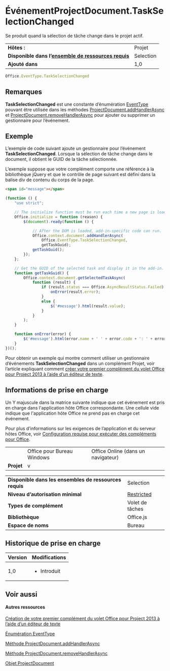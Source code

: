 
# ÉvénementProjectDocument.TaskSelectionChanged
Se produit quand la sélection de tâche change dans le projet actif.

|||
|:-----|:-----|
|**Hôtes :**|Projet|
|**Disponible dans l’[ensemble de ressources requis](../../docs/overview/specify-office-hosts-and-api-requirements.md)**|Selection|
|**Ajouté dans**|1,0|

```js
Office.EventType.TaskSelectionChanged
```


## Remarques

 **TaskSelectionChanged** est une constante d’énumération [EventType](../../reference/shared/eventtype-enumeration.md) pouvant être utilisée dans les méthodes [ProjectDocument.addHandlerAsync](../../reference/shared/projectdocument.addhandlerasync.md) et [ProjectDocument.removeHandlerAsync](../../reference/shared/projectdocument.removehandlerasync.md) pour ajouter ou supprimer un gestionnaire pour l’événement.


## Exemple

L’exemple de code suivant ajoute un gestionnaire pour l’événement **TaskSelectionChanged**. Lorsque la sélection de tâche change dans le document, il obtient le GUID de la tâche sélectionnée.

L’exemple suppose que votre complément comporte une référence à la bibliothèque jQuery et que le contrôle de page suivant est défini dans la balise div de contenu du corps de la page.




```HTML
<span id="message"></span>
```




```js
(function () {
    "use strict";

    // The initialize function must be run each time a new page is loaded.
    Office.initialize = function (reason) {
        $(document).ready(function () {

            // After the DOM is loaded, add-in-specific code can run.
            Office.context.document.addHandlerAsync(
                Office.EventType.TaskSelectionChanged,
                getTaskGuid);
            getTaskGuid();
        });
    };

    // Get the GUID of the selected task and display it in the add-in.
    function getTaskGuid() {
        Office.context.document.getSelectedTaskAsync(
            function (result) {
                if (result.status === Office.AsyncResultStatus.Failed) {
                    onError(result.error);
                }
                else {
                    $('#message').html(result.value);
                }
            }
        );
    }

    function onError(error) {
        $('#message').html(error.name + ' ' + error.code + ': ' + error.message);
    }
})();
```

Pour obtenir un exemple qui montre comment utiliser un gestionnaire d’événements **TaskSelectionChanged** dans un complément Projet, voir l’article expliquant comment [créer votre premier complément du volet Office pour Project 2013 à l’aide d’un éditeur de texte](../../docs/project/create-your-first-task-pane-add-in-for-project-by-using-a-text-editor.md).


## Informations de prise en charge


Un Y majuscule dans la matrice suivante indique que cet événement est pris en charge dans l'application hôte Office correspondante. Une cellule vide indique que l'application hôte Office ne prend pas en charge cet événement.

Pour plus d’informations sur les exigences de l’application et du serveur hôtes Office, voir [Configuration requise pour exécuter des compléments pour Office](../../docs/overview/requirements-for-running-office-add-ins.md).


||||
|:-----|:-----|:-----|
||Office pour Bureau Windows|Office Online (dans un navigateur)|
|**Projet**|v||

|||
|:-----|:-----|
|**Disponible dans les ensembles de ressources requis**|Selection|
|**Niveau d’autorisation minimal**|[Restricted](../../docs/develop/requesting-permissions-for-api-use-in-content-and-task-pane-add-ins.md)|
|**Types de complément**|Volet de tâches|
|**Bibliothèque**|Office.js|
|**Espace de noms**|Bureau|

## Historique de prise en charge



|**Version**|**Modifications**|
|:-----|:-----|
|1,0|<ul><li>Introduit</li></ul>|

## Voir aussi



#### Autres ressources


[Création de votre premier complément du volet Office pour Project 2013 à l’aide d’un éditeur de texte](../../docs/project/create-your-first-task-pane-add-in-for-project-by-using-a-text-editor.md)
[Énumération EventType](../../reference/shared/eventtype-enumeration.md)
[Méthode ProjectDocument.addHandlerAsync](../../reference/shared/projectdocument.addhandlerasync.md)
[Méthode ProjectDocument.removeHandlerAsync](../../reference/shared/projectdocument.removehandlerasync.md)
[Objet ProjectDocument](../../reference/shared/projectdocument.projectdocument.md)
